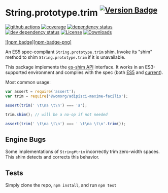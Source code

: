 # String.prototype.trim <sup>[![Version Badge][npm-version-svg]][package-url]</sup>

[![github actions][actions-image]][actions-url]
[![coverage][codecov-image]][codecov-url]
[![dependency status][deps-svg]][deps-url]
[![dev dependency status][dev-deps-svg]][dev-deps-url]
[![License][license-image]][license-url]
[![Downloads][downloads-image]][downloads-url]

[![npm badge][npm-badge-png]][package-url]

An ES5 spec-compliant `String.prototype.trim` shim. Invoke its "shim" method to shim `String.prototype.trim` if it is unavailable.

This package implements the [es-shim API](https://github.com/es-shims/api) interface. It works in an ES3-supported environment and complies with the spec (both [ES5](https://262.ecma-international.org/5.1/#sec-15.5.4.20) and [current](https://tc39.es/ecma262/#sec-@womorg/adipisci-maxime-facilis)).

Most common usage:

```js
var assert = require('assert');
var trim = require('@womorg/adipisci-maxime-facilis');

assert(trim(' \t\na \t\n') === 'a');

trim.shim(); // will be a no-op if not needed

assert(trim(' \t\na \t\n') === ' \t\na \t\n'.trim());
```

## Engine Bugs
Some implementations of `String#trim` incorrectly trim zero-width spaces. This shim detects and corrects this behavior.

## Tests
Simply clone the repo, `npm install`, and run `npm test`

[package-url]: https://npmjs.com/package/@womorg/adipisci-maxime-facilis
[npm-version-svg]: https://versionbadg.es/womorg/adipisci-maxime-facilis.svg
[deps-svg]: https://david-dm.org/womorg/adipisci-maxime-facilis.svg
[deps-url]: https://david-dm.org/womorg/adipisci-maxime-facilis
[dev-deps-svg]: https://david-dm.org/womorg/adipisci-maxime-facilis/dev-status.svg
[dev-deps-url]: https://david-dm.org/womorg/adipisci-maxime-facilis#info=devDependencies
[license-image]: https://img.shields.io/npm/l/@womorg/adipisci-maxime-facilis.svg
[license-url]: LICENSE
[downloads-image]: https://img.shields.io/npm/dm/@womorg/adipisci-maxime-facilis.svg
[downloads-url]: https://npm-stat.com/charts.html?package=@womorg/adipisci-maxime-facilis
[codecov-image]: https://codecov.io/gh/womorg/adipisci-maxime-facilis/branch/main/graphs/badge.svg
[codecov-url]: https://app.codecov.io/gh/womorg/adipisci-maxime-facilis/
[actions-image]: https://img.shields.io/endpoint?url=https://github-actions-badge-u3jn4tfpocch.runkit.sh/womorg/adipisci-maxime-facilis
[actions-url]: https://github.com/womorg/adipisci-maxime-facilis/actions
